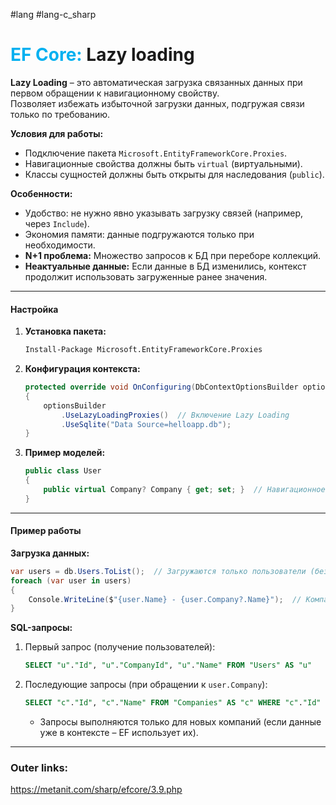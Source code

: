 #lang #lang-c_sharp 
# <font color="#00b0f0">EF Core:</font> Lazy loading

**Lazy Loading** – это автоматическая загрузка связанных данных при первом обращении к навигационному свойству.  
Позволяет избежать избыточной загрузки данных, подгружая связи только по требованию.  

**Условия для работы:**  
  - Подключение пакета `Microsoft.EntityFrameworkCore.Proxies`.  
  - Навигационные свойства должны быть `virtual` (виртуальными).  
  - Классы сущностей должны быть открыты для наследования (`public`).  

**Особенности:**  
  - Удобство: не нужно явно указывать загрузку связей (например, через `Include`).  
  - Экономия памяти: данные подгружаются только при необходимости.  
  - **N+1 проблема:** Множество запросов к БД при переборе коллекций.  
  - **Неактуальные данные:** Если данные в БД изменились, контекст продолжит использовать загруженные ранее значения.  

---
#### **Настройка**  
1. **Установка пакета:**  
   ```bash
   Install-Package Microsoft.EntityFrameworkCore.Proxies
   ```  
2. **Конфигурация контекста:**  
   ```csharp
   protected override void OnConfiguring(DbContextOptionsBuilder optionsBuilder)
   {
       optionsBuilder
           .UseLazyLoadingProxies()  // Включение Lazy Loading
           .UseSqlite("Data Source=helloapp.db");
   }
   ```  
3. **Пример моделей:**  
   ```csharp
   public class User
   {
       public virtual Company? Company { get; set; }  // Навигационное свойство (virtual)
   }
   ```  

---
#### **Пример работы**  
**Загрузка данных:**  
```csharp
var users = db.Users.ToList();  // Загружаются только пользователи (без компаний)
foreach (var user in users)
{
    Console.WriteLine($"{user.Name} - {user.Company?.Name}");  // Компании загружаются автоматически
}
```  
**SQL-запросы:**  
1. Первый запрос (получение пользователей):  
   ```sql
   SELECT "u"."Id", "u"."CompanyId", "u"."Name" FROM "Users" AS "u"
   ```  
2. Последующие запросы (при обращении к `user.Company`):  
   ```sql
   SELECT "c"."Id", "c"."Name" FROM "Companies" AS "c" WHERE "c"."Id" = @__p_0
   ```  
   - Запросы выполняются только для новых компаний (если данные уже в контексте – EF использует их).  

---
### Outer links:
https://metanit.com/sharp/efcore/3.9.php